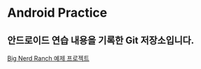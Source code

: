 Android Practice
================

안드로이드 연습 내용을 기록한 Git 저장소입니다.
------------------------------------

[Big Nerd Ranch 예제 프로젝트](./Big_Nerd_Ranch)